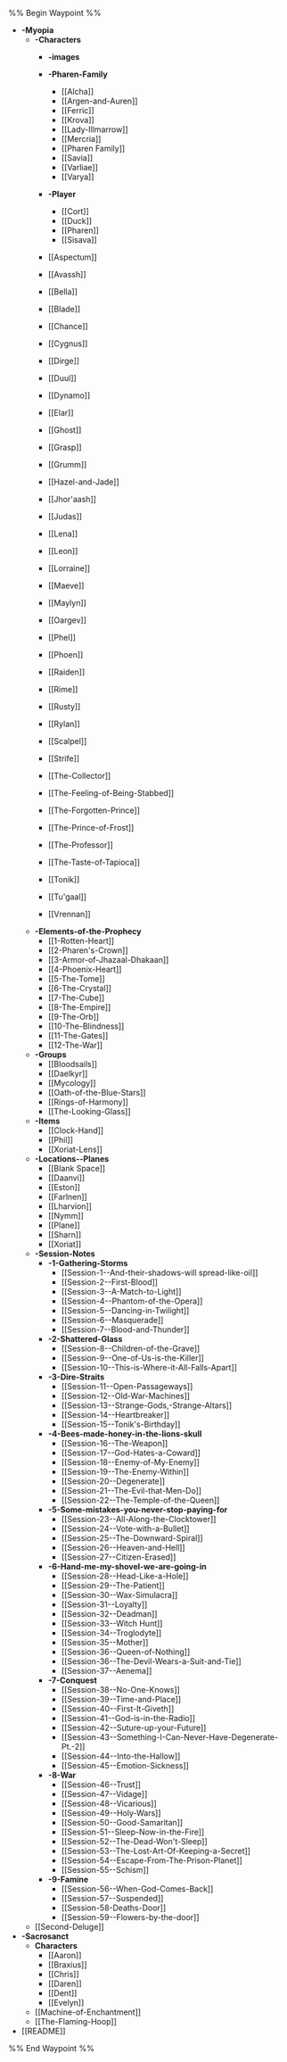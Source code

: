 %% Begin Waypoint %%
- **-Myopia**
	- **-Characters**
		- **-images**

		- **-Pharen-Family**
			- [[Alcha]]
			- [[Argen-and-Auren]]
			- [[Ferric]]
			- [[Krova]]
			- [[Lady-Illmarrow]]
			- [[Mercria]]
			- [[Pharen Family]]
			- [[Savia]]
			- [[Varliae]]
			- [[Varya]]
		- **-Player**
			- [[Cort]]
			- [[Duck]]
			- [[Pharen]]
			- [[Sisava]]
		- [[Aspectum]]
		- [[Avassh]]
		- [[Bella]]
		- [[Blade]]
		- [[Chance]]
		- [[Cygnus]]
		- [[Dirge]]
		- [[Duul]]
		- [[Dynamo]]
		- [[Elar]]
		- [[Ghost]]
		- [[Grasp]]
		- [[Grumm]]
		- [[Hazel-and-Jade]]
		- [[Jhor'aash]]
		- [[Judas]]
		- [[Lena]]
		- [[Leon]]
		- [[Lorraine]]
		- [[Maeve]]
		- [[Maylyn]]
		- [[Oargev]]
		- [[Phel]]
		- [[Phoen]]
		- [[Raiden]]
		- [[Rime]]
		- [[Rusty]]
		- [[Rylan]]
		- [[Scalpel]]
		- [[Strife]]
		- [[The-Collector]]
		- [[The-Feeling-of-Being-Stabbed]]
		- [[The-Forgotten-Prince]]
		- [[The-Prince-of-Frost]]
		- [[The-Professor]]
		- [[The-Taste-of-Tapioca]]
		- [[Tonik]]
		- [[Tu'gaal]]
		- [[Vrennan]]
	- **-Elements-of-the-Prophecy**
		- [[1-Rotten-Heart]]
		- [[2-Pharen's-Crown]]
		- [[3-Armor-of-Jhazaal-Dhakaan]]
		- [[4-Phoenix-Heart]]
		- [[5-The-Tome]]
		- [[6-The-Crystal]]
		- [[7-The-Cube]]
		- [[8-The-Empire]]
		- [[9-The-Orb]]
		- [[10-The-Blindness]]
		- [[11-The-Gates]]
		- [[12-The-War]]
	- **-Groups**
		- [[Bloodsails]]
		- [[Daelkyr]]
		- [[Mycology]]
		- [[Oath-of-the-Blue-Stars]]
		- [[Rings-of-Harmony]]
		- [[The-Looking-Glass]]
	- **-Items**
		- [[Clock-Hand]]
		- [[Phil]]
		- [[Xoriat-Lens]]
	- **-Locations--Planes**
		- [[Blank Space]]
		- [[Daanvi]]
		- [[Eston]]
		- [[Farlnen]]
		- [[Lharvion]]
		- [[Nymm]]
		- [[Plane]]
		- [[Sharn]]
		- [[Xoriat]]
	- **-Session-Notes**
		- **-1-Gathering-Storms**
			- [[Session-1--And-their-shadows-will spread-like-oil]]
			- [[Session-2--First-Blood]]
			- [[Session-3--A-Match-to-Light]]
			- [[Session-4--Phantom-of-the-Opera]]
			- [[Session-5--Dancing-in-Twilight]]
			- [[Session-6--Masquerade]]
			- [[Session-7--Blood-and-Thunder]]
		- **-2-Shattered-Glass**
			- [[Session-8--Children-of-the-Grave]]
			- [[Session-9--One-of-Us-is-the-Killer]]
			- [[Session-10--This-is-Where-it-All-Falls-Apart]]
		- **-3-Dire-Straits**
			- [[Session-11--Open-Passageways]]
			- [[Session-12--Old-War-Machines]]
			- [[Session-13--Strange-Gods,-Strange-Altars]]
			- [[Session-14--Heartbreaker]]
			- [[Session-15--Tonik's-Birthday]]
		- **-4-Bees-made-honey-in-the-lions-skull**
			- [[Session-16--The-Weapon]]
			- [[Session-17--God-Hates-a-Coward]]
			- [[Session-18--Enemy-of-My-Enemy]]
			- [[Session-19--The-Enemy-Within]]
			- [[Session-20--Degenerate]]
			- [[Session-21--The-Evil-that-Men-Do]]
			- [[Session-22--The-Temple-of-the-Queen]]
		- **-5-Some-mistakes-you-never-stop-paying-for**
			- [[Session-23--All-Along-the-Clocktower]]
			- [[Session-24--Vote-with-a-Bullet]]
			- [[Session-25--The-Downward-Spiral]]
			- [[Session-26--Heaven-and-Hell]]
			- [[Session-27--Citizen-Erased]]
		- **-6-Hand-me-my-shovel-we-are-going-in**
			- [[Session-28--Head-Like-a-Hole]]
			- [[Session-29--The-Patient]]
			- [[Session-30--Wax-Simulacra]]
			- [[Session-31--Loyalty]]
			- [[Session-32--Deadman]]
			- [[Session-33--Witch Hunt]]
			- [[Session-34--Troglodyte]]
			- [[Session-35--Mother]]
			- [[Session-36--Queen-of-Nothing]]
			- [[Session-36--The-Devil-Wears-a-Suit-and-Tie]]
			- [[Session-37--Aenema]]
		- **-7-Conquest**
			- [[Session-38--No-One-Knows]]
			- [[Session-39--Time-and-Place]]
			- [[Session-40--First-It-Giveth]]
			- [[Session-41--God-is-in-the-Radio]]
			- [[Session-42--Suture-up-your-Future]]
			- [[Session-43--Something-I-Can-Never-Have-Degenerate-Pt.-2]]
			- [[Session-44--Into-the-Hallow]]
			- [[Session-45--Emotion-Sickness]]
		- **-8-War**
			- [[Session-46--Trust]]
			- [[Session-47--Vidage]]
			- [[Session-48--Vicarious]]
			- [[Session-49--Holy-Wars]]
			- [[Session-50--Good-Samaritan]]
			- [[Session-51--Sleep-Now-in-the-Fire]]
			- [[Session-52--The-Dead-Won't-Sleep]]
			- [[Session-53--The-Lost-Art-Of-Keeping-a-Secret]]
			- [[Session-54--Escape-From-The-Prison-Planet]]
			- [[Session-55--Schism]]
		- **-9-Famine**
			- [[Session-56--When-God-Comes-Back]]
			- [[Session-57--Suspended]]
			- [[Session-58-Deaths-Door]]
			- [[Session-59--Flowers-by-the-door]]
	- [[Second-Deluge]]
- **-Sacrosanct**
	- **Characters**
		- [[Aaron]]
		- [[Braxius]]
		- [[Chris]]
		- [[Daren]]
		- [[Dent]]
		- [[Evelyn]]
	- [[Machine-of-Enchantment]]
	- [[The-Flaming-Hoop]]
- [[README]]

%% End Waypoint %%

